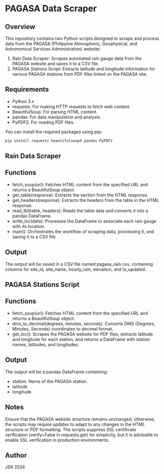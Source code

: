 # PAGASA Data Scraper

## Overview

This repository contains two Python scripts designed to scrape and process data from the PAGASA (Philippine Atmospheric, Geophysical, and Astronomical Services Administration) website:

1. Rain Data Scraper: Scrapes automated rain gauge data from the PAGASA website and saves it to a CSV file.
2. PAGASA Stations Script: Extracts latitude and longitude information for various PAGASA stations from PDF files linked on the PAGASA site.

## Requirements

* Python 3.x
* requests: For making HTTP requests to fetch web content.
* BeautifulSoup: For parsing HTML content.
* pandas: For data manipulation and analysis.
* PyPDF2: For reading PDF files.

You can install the required packages using pip:

```bash
pip install requests beautifulsoup4 pandas PyPDF2
```

## Rain Data Scraper

## Functions

* fetch_soup(url): Fetches HTML content from the specified URL and returns a BeautifulSoup object.
* get_table(response): Extracts the <tbody> section from the HTML response.
* get_headers(response): Extracts the headers from the table in the HTML response.
* read_tbl(table, headers): Reads the table data and converts it into a pandas DataFrame.
* write_loc(data): Processes the DataFrame to associate each rain gauge with its location.
* main(): Orchestrates the workflow of scraping data, processing it, and saving it to a CSV file.

## Output
The output will be saved in a CSV file named pagasa_rain.csv, containing columns for site_id, site_name, hourly_rain, elevation, and ts_updated.

## PAGASA Stations Script

## Functions

* fetch_soup(url): Fetches HTML content from the specified URL and returns a BeautifulSoup object.
* dms_to_decimal(degrees, minutes, seconds): Converts DMS (Degrees, Minutes, Seconds) coordinates to decimal format.
* get_loc(): Scrapes the PAGASA website for PDF files, extracts latitude and longitude for each station, and returns a DataFrame with station names, latitudes, and longitudes.

## Output

The output will be a pandas DataFrame containing:

* station: Name of the PAGASA station.
* latitude
* longitude

## Notes

Ensure that the PAGASA website structure remains unchanged; otherwise, the scripts may require updates to adapt to any changes in the HTML structure or PDF formatting.
The scripts suppress SSL certificate verification (verify=False in requests.get) for simplicity, but it is advisable to enable SSL verification in production environments.

## Author

JSR 2024